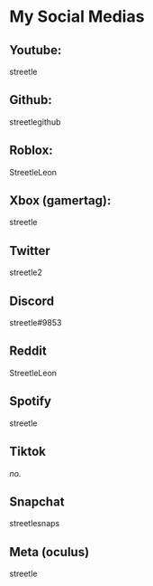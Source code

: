 # My Social Medias

## Youtube:
streetle

## Github:
streetlegithub

## Roblox:
StreetleLeon

## Xbox (gamertag):
streetle

## Twitter
streetle2

## Discord
streetle#9853

## Reddit
StreetleLeon

## Spotify
streetle

## Tiktok
<i>no.</i>

## Snapchat
streetlesnaps

## Meta (oculus)
streetle
